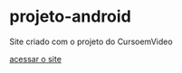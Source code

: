 # projeto-android
Site criado com o projeto do CursoemVideo

<a href="https://dxv111.github.io/projeto-android" target="_blank" >acessar o site</a>

